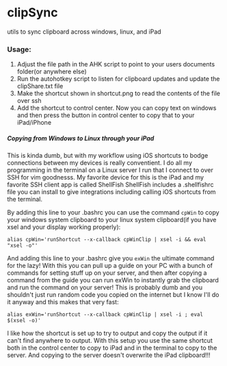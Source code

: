 # clipSync
utils to sync clipboard across windows, linux, and iPad

### Usage:
1. Adjust the file path in the AHK script to point to your users documents folder(or anywhere else)
2. Run the autohotkey script to listen for clipboard updates and update the clipShare.txt file
3. Make the shortcut shown in shortcut.png to read the contents of the file over ssh
4. Add the shortcut to control center. Now you can copy text on windows and then press the button in control center to copy that to your iPad/iPhone

##### Copying from Windows to Linux through your iPad
This is kinda dumb, but with my workflow using iOS shortcuts to bodge connections between my devices is really conventient.
I do all my programming in the terminal on a Linux server I run that I connect to over SSH for vim goodnesss.
My favorite device for this is the iPad and my favorite SSH client app is called ShellFish
ShellFish includes a .shellfishrc file you can install to give integrations including calling iOS shortcuts from the terminal.

By adding this line to your .bashrc you can use the command `cpWin` to copy your windows system clipboard to your linux system clipboard(if you have xsel and your display working properly):
```
alias cpWin='runShortcut --x-callback cpWinClip | xsel -i && eval "xsel -o"'
```

And adding this line to your .bashrc give you `exWin` the ultimate command for the lazy! With this you can pull up a guide on your PC with a bunch of commands for setting stuff up on your server, and then after copying a command from the guide you can run exWin to instantly grab the clipboard and run the command on your server! This is probably dumb and you shouldn't just run random code you copied on the internet but I know I'll do it anyway and this makes that very fast:
```
alias exWin='runShortcut --x-callback cpWinClip | xsel -i ; eval $(xsel -o)'
```


I like how the shortcut is set up to try to output and copy the output if it can't find anywhere to output. With this setup you use the same shortcut both in the control center to copy to iPad and in the terminal to copy to the server. And copying to the server doesn't overwrite the iPad clipboard!!!
